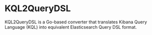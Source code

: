 # KQL2QueryDSL
KQL2QueryDSL is a Go-based converter that translates Kibana Query Language (KQL) into equivalent Elasticsearch Query DSL format.
